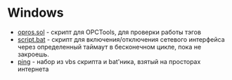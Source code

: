 # Windows

- [opros.sol](/opros.sol) - скрипт для OPCTools, для проверки работы тэгов
- [script.bat](/script.bat) - скрипт для включения/отключения сетевого интерфейса через определенный таймаут в бесконечном цикле, пока не закроешь.
- [ping](/ping/) - набор из vbs скрипта и bat'ника, взятый на просторах интернета
